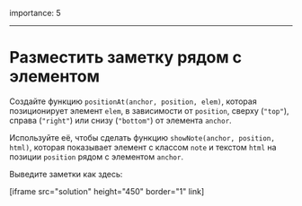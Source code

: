 importance: 5

---

# Разместить заметку рядом с элементом

Создайте функцию `positionAt(anchor, position, elem)`, которая позиционирует элемент `elem`, в зависимости от `position`, сверху (`"top"`), справа (`"right"`) или снизу (`"bottom"`) от элемента `anchor`.

Используйте её, чтобы сделать функцию `showNote(anchor, position, html)`, которая показывает элемент с классом `note` и текстом `html` на позиции `position` рядом с элементом `anchor`.

Выведите заметки как здесь:

[iframe src="solution" height="450" border="1" link]

